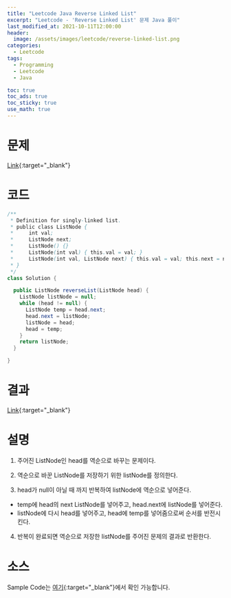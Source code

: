 ```yaml
---
title: "Leetcode Java Reverse Linked List"
excerpt: "Leetcode - 'Reverse Linked List' 문제 Java 풀이"
last_modified_at: 2021-10-11T12:00:00
header:
  image: /assets/images/leetcode/reverse-linked-list.png
categories:
  - Leetcode
tags:
  - Programming
  - Leetcode
  - Java

toc: true
toc_ads: true
toc_sticky: true
use_math: true
---
```

# 문제
[Link](https://leetcode.com/problems/reverse-linked-list/){:target="_blank"}

# 코드
```java
/**
 * Definition for singly-linked list.
 * public class ListNode {
 *     int val;
 *     ListNode next;
 *     ListNode() {}
 *     ListNode(int val) { this.val = val; }
 *     ListNode(int val, ListNode next) { this.val = val; this.next = next; }
 * }
 */
class Solution {

  public ListNode reverseList(ListNode head) {
    ListNode listNode = null;
    while (head != null) {
      ListNode temp = head.next;
      head.next = listNode;
      listNode = head;
      head = temp;
    }
    return listNode;
  }

}
```

# 결과
[Link](https://leetcode.com/submissions/detail/569213974/){:target="_blank"}

# 설명
1. 주어진 ListNode인 head를 역순으로 바꾸는 문제이다.

2. 역순으로 바꾼 ListNode를 저장하기 위한 listNode를 정의한다.

3. head가 null이 아닐 때 까지 반복하여 listNode에 역순으로 넣어준다.
- temp에 head의 next ListNode를 넣어주고, head.next에 listNode를 넣어준다.
- listNode에 다시 head를 넣어주고, head에 temp를 넣어줌으로써 순서를 반전시킨다.

4. 반복이 완료되면 역순으로 저장한 listNode를 주어진 문제의 결과로 반환한다.

# 소스
Sample Code는 [여기](https://github.com/GracefulSoul/leetcode/blob/master/src/main/java/gracefulsoul/problems/ReverseLinkedList.java){:target="_blank"}에서 확인 가능합니다.